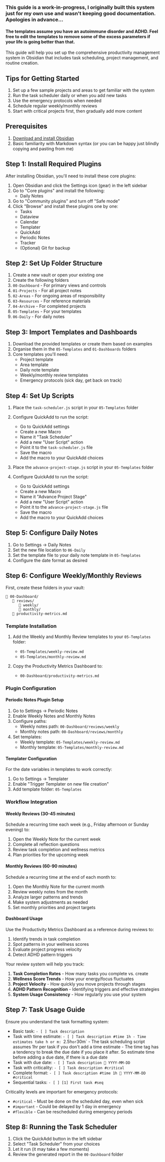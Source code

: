### This guide is a work-in-progress, I originally built this system just for my own use and wasn't keeping good documentation. Apologies in advance...
#### The templates assume you have an autoimmune disorder and ADHD. Feel free to edit the templates to remove some of the excess parameters if your life is going better than that.

This guide will help you set up the comprehensive productivity management system in Obsidian that includes task scheduling, project management, and routine creation.

## Tips for Getting Started

1. Set up a few sample projects and areas to get familiar with the system
2. Run the task scheduler daily or when you add new tasks
3. Use the emergency protocols when needed
4. Schedule regular weekly/monthly reviews
5. Start with critical projects first, then gradually add more content
   
## Prerequisites

1. [Download and install Obsidian](https://obsidian.md/)
2. Basic familiarity with Markdown syntax (or you can be happy just blindly copying and pasting from me)
   
## Step 1: Install Required Plugins

After installing Obsidian, you'll need to install these core plugins:

1. Open Obsidian and click the Settings icon (gear) in the left sidebar
2. Go to "Core plugins" and install the following:
	- Daily Notes
3. Go to "Community plugins" and turn off "Safe mode"
4. Click "Browse" and install these plugins one by one:
    - Tasks
    - Dataview
    - Calendar
    - Templater
    - QuickAdd
    - Periodic Notes
    - Tracker
    - (Optional) Git for backup

## Step 2: Set Up Folder Structure

1. Create a new vault or open your existing one
2. Create the following folders
3. `00-Dashboard` - For primary views and controls
4. `01-Projects` - For all project notes
5. `02-Areas` - For ongoing areas of responsibility
6. `03-Resources` - For reference materials
7. `04-Archive` - For completed projects
8. `05-Templates` - For your templates
9. `06-Daily` - For daily notes
    
## Step 3: Import Templates and Dashboards

1. Download the provided templates or create them based on examples
2. Organise them in the `05-Templates`  and `01-Dashboards` folders
3. Core templates you'll need:
    - Project template
    - Area template
    - Daily note template
    - Weekly/monthly review templates
    - Emergency protocols (sick day, get back on track)
      
## Step 4: Set Up Scripts

1. Place the `task-scheduler.js` script in your `05-Templates` folder
2. Configure QuickAdd to run the script:
    - Go to QuickAdd settings
    - Create a new Macro
    - Name it "Task Scheduler"
    - Add a new "User Script" action
    - Point it to the `task-scheduler.js` file
    - Save the macro
    - Add the macro to your QuickAdd choices
    
3. Place the `advance-project-stage.js` script in your `05-Templates` folder
4. Configure QuickAdd to run the script:
    - Go to QuickAdd settings
    - Create a new Macro
    - Name it "Advance Project Stage"
    - Add a new "User Script" action
    - Point it to the `advance-project-stage.js` file
    - Save the macro
    - Add the macro to your QuickAdd choices
      
## Step 5: Configure Daily Notes

1. Go to Settings → Daily Notes
2. Set the new file location to `06-Daily`
3. Set the template file to your daily note template in `05-Templates`
4. Configure the date format as desired

## Step 6: Configure Weekly/Monthly Reviews

First, create these folders in your vault:

```
📁 00-Dashboard/
   📁 reviews/
      📁 weekly/
      📁 monthly/
   📄 productivity-metrics.md
```

### Template Installation

1. Add the Weekly and Monthly Review templates to your `05-Templates` folder:
   - `05-Templates/weekly-review.md`
   - `05-Templates/monthly-review.md`

2. Copy the Productivity Metrics Dashboard to:
   - `00-Dashboard/productivity-metrics.md`

### Plugin Configuration

#### Periodic Notes Plugin Setup

1. Go to Settings → Periodic Notes
2. Enable Weekly Notes and Monthly Notes
3. Configure paths:
   - Weekly notes path: `00-Dashboard/reviews/weekly`
   - Monthly notes path: `00-Dashboard/reviews/monthly`
4. Set templates:
   - Weekly template: `05-Templates/weekly-review.md`
   - Monthly template: `05-Templates/monthly-review.md`

#### Templater Configuration

For the date variables in templates to work correctly:

1. Go to Settings → Templater
2. Enable "Trigger Templater on new file creation"
3. Add template folder: `05-Templates`

### Workflow Integration

#### Weekly Reviews (30-45 minutes)

Schedule a recurring time each week (e.g., Friday afternoon or Sunday evening) to:

1. Open the Weekly Note for the current week
2. Complete all reflection questions
3. Review task completion and wellness metrics
4. Plan priorities for the upcoming week

#### Monthly Reviews (60-90 minutes)

Schedule a recurring time at the end of each month to:

1. Open the Monthly Note for the current month
2. Review weekly notes from the month
3. Analyze larger patterns and trends
4. Make system adjustments as needed
5. Set monthly priorities and project targets

#### Dashboard Usage

Use the Productivity Metrics Dashboard as a reference during reviews to:

1. Identify trends in task completion
2. Spot patterns in your wellness scores
3. Evaluate project progress velocity
4. Detect ADHD pattern triggers

Your review system will help you track:

1. **Task Completion Rates** - How many tasks you complete vs. create
2. **Wellness Score Trends** - How your energy/focus fluctuates
3. **Project Velocity** - How quickly you move projects through stages
4. **ADHD Pattern Recognition** - Identifying triggers and effective strategies
5. **System Usage Consistency** - How regularly you use your system

## Step 7: Task Usage Guide

Ensure you understand the task formatting system:

- Basic task: `- [ ] Task description`
- Task with time estimate: `- [ ] Task description #time 1h
		- Time estimates take h or m: `2.5h` or `30m`
		- The task scheduling script assumes 1hr per task if you don't add a time estimate
		- The time tag has a tendency to break the due date if you place it after. So estimate time before adding a due date, if there is a due date
- Task with due date: `- [ ] Task description 📅 YYYY-MM-DD`
- Task with criticality: `- [ ] Task description #critical`
- Complete format: `- [ ] Task description #time 1h 📅 YYYY-MM-DD #critical`
- Sequential tasks: `- [ ] [1] First task #seq`

Criticality levels are important for emergency protocols:

- `#critical` - Must be done on the scheduled day, even when sick
- `#important` - Could be delayed by 1 day in emergency
- `#flexible` - Can be rescheduled during emergency periods

## Step 8: Running the Task Scheduler

1. Click the QuickAdd button in the left sidebar
2. Select "Task Scheduler" from your choices
3. Let it run (it may take a few moments)
4. Review the generated report in the `00-Dashboard` folder
